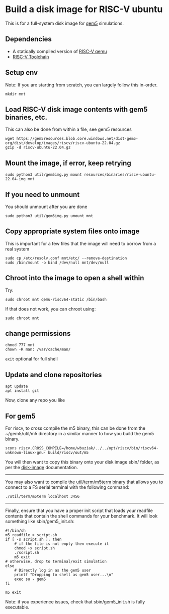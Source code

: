 # Build a disk image for RISC-V ubuntu
This is for a full-system disk image for [gem5](https://www.gem5.org/) simulations.

## Dependencies

 - A statically compiled version of [RISC-V qemu](https://risc-v-getting-started-guide.readthedocs.io/en/latest/linux-qemu.html)
 - [RISC-V Toolchain](https://github.com/riscv-collab/riscv-gnu-toolchain)

## Setup env

Note: If you are starting from scratch, you can largely follow this in-order.

```
mkdir mnt
```
## Load RISC-V disk image contents with gem5 binaries, etc.
This can also be done from within a file, see gem5 resources

```
wget https://gem5resources.blob.core.windows.net/dist-gem5-org/dist/develop/images/riscv/riscv-ubuntu-22.04.gz
gzip -d riscv-ubuntu-22.04.gz
```

## Mount the image, if error, keep retrying
```
sudo python3 util/gem5img.py mount resources/binaries/riscv-ubuntu-22.04-img mnt
```

## If you need to unmount
You should unmount after you are done
```
sudo python3 util/gem5img.py umount mnt
```

## Copy appropriate system files onto image
This is important for a few files that the image will need to borrow from a real system
```
sudo cp /etc/resolv.conf mnt/etc/ --remove-destination 
sudo /bin/mount -o bind /dev/null mnt/dev/null
```

## Chroot into the image to open a shell within
Try:
```
sudo chroot mnt qemu-riscv64-static /bin/bash
```

If that does not work, you can chroot using:

```
sudo chroot mnt
```

## change permissions 
```
chmod 777 mnt
chown -R man: /var/cache/man/
```

```exit```  optional for full shell

## Update and clone repositories 

```
apt update
apt install git
```

Now, clone any repo you like

## For gem5
For riscv, to cross compile the m5 binary, this can be done from the ~/gem5/util/m5 directory in a similar manner to how you build the gem5 binary.
```
scons riscv.CROSS_COMPILE=/home/wbuziak/../../opt/riscv/bin/riscv64-unknown-linux-gnu- build/riscv/out/m5
```

You will then want to copy this binary onto your disk image sbin/ folder, as per the [disk-image](https://www.gem5.org/documentation/general_docs/fullsystem/disks) documentation.

-----

You may also want to compile [the util/term/m5term binary](https://www.gem5.org/documentation/general_docs/fullsystem/m5term) that allows you to connect to a FS serial terminal with the following command:

```
./util/term/m5term localhost 3456
```

-----

Finally, ensure that you have a proper init script that loads your readfile contents that contain the shell commands for your benchmark. It will look something like sbin/gem5_init.sh:

```
#!/bin/sh
m5 readfile > script.sh
if [ -s script.sh ]; then
    # if the file is not empty then execute it
    chmod +x script.sh
    ./script.sh
    m5 exit
# otherwise, drop to terminal/exit simulation
else
    # Directly log in as the gem5 user
    printf "Dropping to shell as gem5 user...\n"
    exec su - gem5
fi

m5 exit
```

Note: if you experience issues, check that sbin/gem5_init.sh is fully executable.

